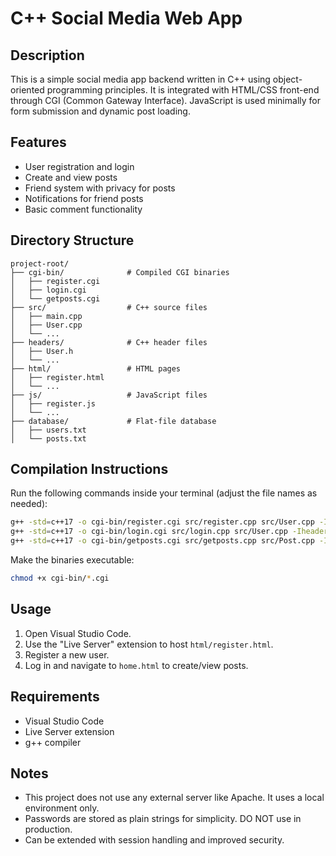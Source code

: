 # C++ Social Media Web App

## Description
This is a simple social media app backend written in C++ using object-oriented programming principles. It is integrated with HTML/CSS front-end through CGI (Common Gateway Interface). JavaScript is used minimally for form submission and dynamic post loading.

## Features
- User registration and login
- Create and view posts
- Friend system with privacy for posts
- Notifications for friend posts
- Basic comment functionality

## Directory Structure

```
project-root/
├── cgi-bin/              # Compiled CGI binaries
│   ├── register.cgi
│   ├── login.cgi
│   └── getposts.cgi
├── src/                  # C++ source files
│   ├── main.cpp
│   ├── User.cpp
│   └── ...
├── headers/              # C++ header files
│   ├── User.h
│   └── ...
├── html/                 # HTML pages
│   ├── register.html
│   └── ...
├── js/                   # JavaScript files
│   ├── register.js
│   └── ...
├── database/             # Flat-file database
│   ├── users.txt
│   └── posts.txt
```

## Compilation Instructions

Run the following commands inside your terminal (adjust the file names as needed):

```bash
g++ -std=c++17 -o cgi-bin/register.cgi src/register.cpp src/User.cpp -Iheaders
g++ -std=c++17 -o cgi-bin/login.cgi src/login.cpp src/User.cpp -Iheaders
g++ -std=c++17 -o cgi-bin/getposts.cgi src/getposts.cpp src/Post.cpp -Iheaders
```

Make the binaries executable:

```bash
chmod +x cgi-bin/*.cgi
```

## Usage

1. Open Visual Studio Code.
2. Use the "Live Server" extension to host `html/register.html`.
3. Register a new user.
4. Log in and navigate to `home.html` to create/view posts.

## Requirements

- Visual Studio Code
- Live Server extension
- g++ compiler

## Notes

- This project does not use any external server like Apache. It uses a local environment only.
- Passwords are stored as plain strings for simplicity. DO NOT use in production.
- Can be extended with session handling and improved security.
